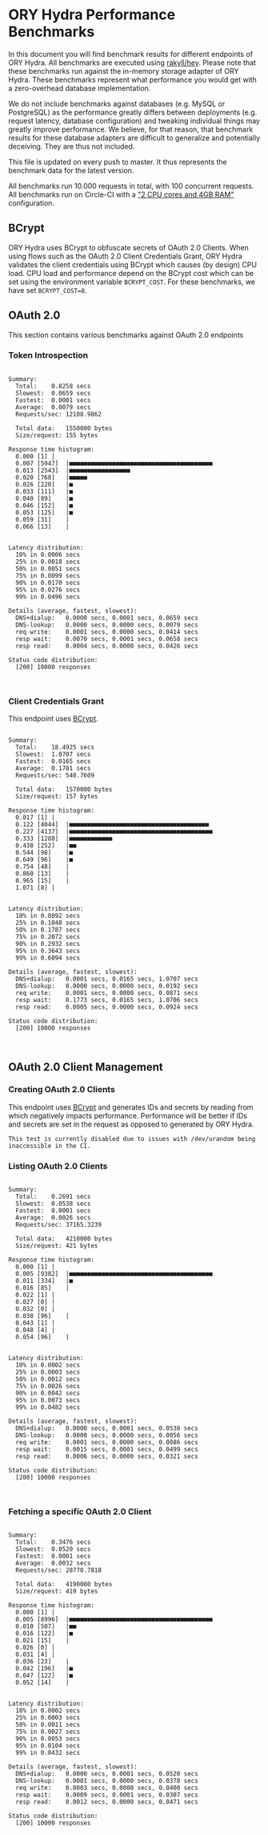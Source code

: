# ORY Hydra Performance Benchmarks

In this document you will find benchmark results for different endpoints of ORY Hydra. All benchmarks are executed
using [rakyll/hey](https://github.com/rakyll/hey). Please note that these benchmarks run against the in-memory storage
adapter of ORY Hydra. These benchmarks represent what performance you would get with a zero-overhead database implementation.

We do not include benchmarks against databases (e.g. MySQL or PostgreSQL) as the performance greatly differs between
deployments (e.g. request latency, database configuration) and tweaking individual things may greatly improve performance.
We believe, for that reason, that benchmark results for these database adapters are difficult to generalize and potentially
deceiving. They are thus not included.

This file is updated on every push to master. It thus represents the benchmark data for the latest version.

All benchmarks run 10.000 requests in total, with 100 concurrent requests. All benchmarks run on Circle-CI with a
["2 CPU cores and 4GB RAM"](https://support.circleci.com/hc/en-us/articles/360000489307-Why-do-my-tests-take-longer-to-run-on-CircleCI-than-locally-)
configuration.

## BCrypt

ORY Hydra uses BCrypt to obfuscate secrets of OAuth 2.0 Clients. When using flows such as the OAuth 2.0 Client Credentials
Grant, ORY Hydra validates the client credentials using BCrypt which causes (by design) CPU load. CPU load and performance
depend on the BCrypt cost which can be set using the environment variable `BCRYPT_COST`. For these benchmarks,
we have set `BCRYPT_COST=8`.

## OAuth 2.0

This section contains various benchmarks against OAuth 2.0 endpoints

### Token Introspection

```

Summary:
  Total:	0.8258 secs
  Slowest:	0.0659 secs
  Fastest:	0.0001 secs
  Average:	0.0079 secs
  Requests/sec:	12108.9862
  
  Total data:	1550000 bytes
  Size/request:	155 bytes

Response time histogram:
  0.000 [1]	|
  0.007 [5947]	|■■■■■■■■■■■■■■■■■■■■■■■■■■■■■■■■■■■■■■■■
  0.013 [2543]	|■■■■■■■■■■■■■■■■■
  0.020 [768]	|■■■■■
  0.026 [220]	|■
  0.033 [111]	|■
  0.040 [89]	|■
  0.046 [152]	|■
  0.053 [125]	|■
  0.059 [31]	|
  0.066 [13]	|


Latency distribution:
  10% in 0.0006 secs
  25% in 0.0018 secs
  50% in 0.0051 secs
  75% in 0.0099 secs
  90% in 0.0170 secs
  95% in 0.0276 secs
  99% in 0.0496 secs

Details (average, fastest, slowest):
  DNS+dialup:	0.0000 secs, 0.0001 secs, 0.0659 secs
  DNS-lookup:	0.0000 secs, 0.0000 secs, 0.0079 secs
  req write:	0.0001 secs, 0.0000 secs, 0.0414 secs
  resp wait:	0.0070 secs, 0.0001 secs, 0.0658 secs
  resp read:	0.0004 secs, 0.0000 secs, 0.0426 secs

Status code distribution:
  [200]	10000 responses



```

### Client Credentials Grant

This endpoint uses [BCrypt](#bcrypt).

```

Summary:
  Total:	18.4925 secs
  Slowest:	1.0707 secs
  Fastest:	0.0165 secs
  Average:	0.1781 secs
  Requests/sec:	540.7609
  
  Total data:	1570000 bytes
  Size/request:	157 bytes

Response time histogram:
  0.017 [1]	|
  0.122 [4044]	|■■■■■■■■■■■■■■■■■■■■■■■■■■■■■■■■■■■■■■■
  0.227 [4137]	|■■■■■■■■■■■■■■■■■■■■■■■■■■■■■■■■■■■■■■■■
  0.333 [1288]	|■■■■■■■■■■■■
  0.438 [252]	|■■
  0.544 [98]	|■
  0.649 [96]	|■
  0.754 [48]	|
  0.860 [13]	|
  0.965 [15]	|
  1.071 [8]	|


Latency distribution:
  10% in 0.0892 secs
  25% in 0.1048 secs
  50% in 0.1787 secs
  75% in 0.2072 secs
  90% in 0.2932 secs
  95% in 0.3643 secs
  99% in 0.6094 secs

Details (average, fastest, slowest):
  DNS+dialup:	0.0001 secs, 0.0165 secs, 1.0707 secs
  DNS-lookup:	0.0000 secs, 0.0000 secs, 0.0192 secs
  req write:	0.0001 secs, 0.0000 secs, 0.0871 secs
  resp wait:	0.1773 secs, 0.0165 secs, 1.0706 secs
  resp read:	0.0005 secs, 0.0000 secs, 0.0924 secs

Status code distribution:
  [200]	10000 responses



```

## OAuth 2.0 Client Management

### Creating OAuth 2.0 Clients

This endpoint uses [BCrypt](#bcrypt) and generates IDs and secrets by reading from  which negatively impacts
performance. Performance will be better if IDs and secrets are set in the request as opposed to generated by ORY Hydra.

```
This test is currently disabled due to issues with /dev/urandom being inaccessible in the CI.
```

### Listing OAuth 2.0 Clients

```

Summary:
  Total:	0.2691 secs
  Slowest:	0.0538 secs
  Fastest:	0.0001 secs
  Average:	0.0026 secs
  Requests/sec:	37165.3239
  
  Total data:	4210000 bytes
  Size/request:	421 bytes

Response time histogram:
  0.000 [1]	|
  0.005 [9382]	|■■■■■■■■■■■■■■■■■■■■■■■■■■■■■■■■■■■■■■■■
  0.011 [334]	|■
  0.016 [85]	|
  0.022 [1]	|
  0.027 [0]	|
  0.032 [0]	|
  0.038 [96]	|
  0.043 [1]	|
  0.048 [4]	|
  0.054 [96]	|


Latency distribution:
  10% in 0.0002 secs
  25% in 0.0003 secs
  50% in 0.0012 secs
  75% in 0.0026 secs
  90% in 0.0042 secs
  95% in 0.0073 secs
  99% in 0.0482 secs

Details (average, fastest, slowest):
  DNS+dialup:	0.0000 secs, 0.0001 secs, 0.0538 secs
  DNS-lookup:	0.0000 secs, 0.0000 secs, 0.0056 secs
  req write:	0.0001 secs, 0.0000 secs, 0.0086 secs
  resp wait:	0.0015 secs, 0.0001 secs, 0.0499 secs
  resp read:	0.0006 secs, 0.0000 secs, 0.0321 secs

Status code distribution:
  [200]	10000 responses



```

### Fetching a specific OAuth 2.0 Client

```

Summary:
  Total:	0.3476 secs
  Slowest:	0.0520 secs
  Fastest:	0.0001 secs
  Average:	0.0032 secs
  Requests/sec:	28770.7818
  
  Total data:	4190000 bytes
  Size/request:	419 bytes

Response time histogram:
  0.000 [1]	|
  0.005 [8996]	|■■■■■■■■■■■■■■■■■■■■■■■■■■■■■■■■■■■■■■■■
  0.010 [507]	|■■
  0.016 [122]	|■
  0.021 [15]	|
  0.026 [0]	|
  0.031 [4]	|
  0.036 [23]	|
  0.042 [196]	|■
  0.047 [122]	|■
  0.052 [14]	|


Latency distribution:
  10% in 0.0002 secs
  25% in 0.0003 secs
  50% in 0.0011 secs
  75% in 0.0027 secs
  90% in 0.0053 secs
  95% in 0.0104 secs
  99% in 0.0432 secs

Details (average, fastest, slowest):
  DNS+dialup:	0.0000 secs, 0.0001 secs, 0.0520 secs
  DNS-lookup:	0.0001 secs, 0.0000 secs, 0.0378 secs
  req write:	0.0003 secs, 0.0000 secs, 0.0400 secs
  resp wait:	0.0009 secs, 0.0001 secs, 0.0307 secs
  resp read:	0.0012 secs, 0.0000 secs, 0.0471 secs

Status code distribution:
  [200]	10000 responses



```
